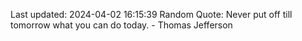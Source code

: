 Last updated: 2024-04-02 16:15:39
Random Quote: Never put off till tomorrow what you can do today. - Thomas Jefferson